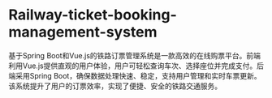# Railway-ticket-booking-management-system
基于Spring Boot和Vue.js的铁路订票管理系统是一款高效的在线购票平台。前端利用Vue.js提供直观的用户体验，用户可轻松查询车次、选择座位并完成支付。后端采用Spring Boot，确保数据处理快速、稳定，支持用户管理和实时车票更新。该系统提升了用户的订票效率，实现了便捷、安全的铁路交通服务。

